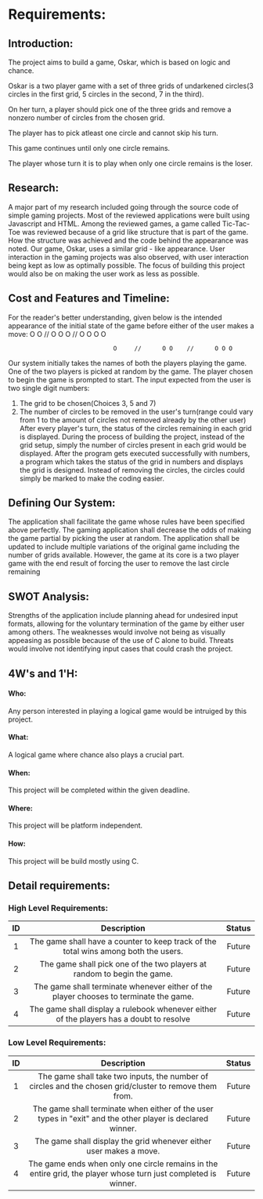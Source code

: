# Requirements:
## Introduction:
The project aims to build a game, Oskar, which is based on logic and chance.

Oskar is a two player game with a set of three grids of undarkened circles(3 circles in the first grid, 5 circles in the second, 7 in the third).

On her turn, a player should pick one of the three grids and remove a nonzero number of circles from the chosen grid.

The player has to pick atleast one circle and cannot skip his turn.

This game continues until only one circle remains.

The player whose turn it is to play when only one circle remains is the loser. 

       

## Research:
A major part of my research included going through the source code of simple gaming projects. 
Most of the reviewed applications were built using Javascript and HTML. 
Among the reviewed games, a game called Tic-Tac-Toe was reviewed because of a grid like structure that is part of the game.
How the structure was achieved and the code behind the appearance was noted.
Our game, Oskar, uses a similar grid - like appearance. 
User interaction in the gaming projects was also observed, with user interaction being kept as low as optimally possible.
The focus of building this project would also be on making the user work as less as possible. 
                
## Cost and Features and Timeline:
For the reader's better understanding, given below is the intended appearance of the initial state of the game before either of the user makes a move:
                                 O O     //    O O O    //    O O O O
                                 
                                  O     //      O O    //      O O O
         

Our system initially takes the names of both the players playing the game. 
One of the two players is picked at random by the game.
The player chosen to begin the game is prompted to start.
The input expected from the user is two single digit numbers:
1) The grid to be chosen(Choices 3, 5 and 7)
2) The number of circles to be removed in the user's turn(range could vary from 1 to the amount of circles not removed already by the other user)
After every player's turn, the status of the circles remaining in each grid is displayed.
During the process of building the project, instead of the grid setup, simply the number of circles present in each grid would be displayed.
After the program gets executed successfully with numbers, a program which takes the status of the grid in numbers and displays the grid is designed.
Instead of removing the circles, the circles could simply be marked to make the coding easier.          

## Defining Our System:
The application shall facilitate the game whose rules have been specified above perfectly. 
The gaming application shall decrease the odds of making the game partial by picking the user at random.
The application shall be updated to include multiple variations of the original game including the number of grids available. 
However, the game at its core is a two player game with the end result of forcing the user to remove the last circle remaining

## SWOT Analysis:
Strengths of the application include planning ahead for undesired input formats, allowing for the voluntary termination of the game by either user among others.
The weaknesses would involve not being as visually appeasing as possible because of the use of C alone to build.
Threats would involve not identifying input cases that could crash the project.

## 4W's and 1'H:
#### Who:
Any person interested in playing a logical game would be intruiged by this project.
#### What:
A logical game where chance also plays a crucial part.
#### When:
This project will be completed within the given deadline.
#### Where:
This project will be platform independent.
#### How:
This project will be build mostly using C.


## Detail requirements:

### High Level Requirements:

| ID | Description                                                                              |Status|
|:--:|:----------------------------------------------------------------------------------------:|:----:|
|  1 |  The game shall have a counter to keep track of the total wins among both the users.     | Future |
|  2 |  The game shall pick one of the two players at random to begin the game.                 | Future |
|  3 |  The game shall terminate whenever either of the player chooses to terminate the game.   | Future |
|  4 |  The game shall display a rulebook whenever either of the players has a doubt to resolve | Future |


### Low Level Requirements:
        
| ID | Description                                                                                                     |Status|
|:--:|:---------------------------------------------------------------------------------------------------------------:|:----:|
|  1 | The game shall take two inputs, the number of circles and the chosen grid/cluster to remove them from.          |Future|
|  2 | The game shall terminate when either of the user types in "exit" and the other player is declared winner.       |Future|
|  3 | The game shall display the grid whenever either user makes a move.                                              |Future|
|  4 | The game ends when only one circle remains in the entire grid, the player whose turn just completed is winner.  |Future|


